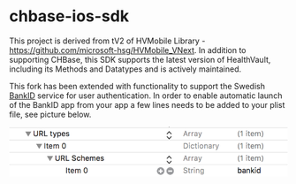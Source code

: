 # chbase-ios-sdk
This project is derived from tV2 of HVMobile Library - https://github.com/microsoft-hsg/HVMobile_VNext. In addition to supporting CHBase, this SDK supports the latest version of HealthVault, including its Methods and Datatypes and is actively maintained.

This fork has been extended with functionality to support the Swedish [BankID](https://www.bankid.com) service for user authentication. In order to enable automatic launch of the BankID app from your app a few lines needs to be added to your plist file, see picture below.

![plist file content](PlistWithBankIDURLScheme.png?raw=true "info.plist with BankID URL scheme added")
